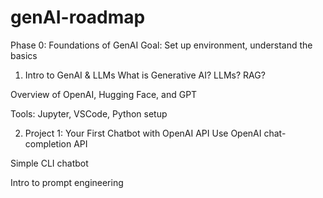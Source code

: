 # genAI-roadmap

Phase 0: Foundations of GenAI
Goal: Set up environment, understand the basics

1. Intro to GenAI & LLMs
What is Generative AI? LLMs? RAG?

Overview of OpenAI, Hugging Face, and GPT

Tools: Jupyter, VSCode, Python setup

2. Project 1: Your First Chatbot with OpenAI API
Use OpenAI chat-completion API

Simple CLI chatbot

Intro to prompt engineering